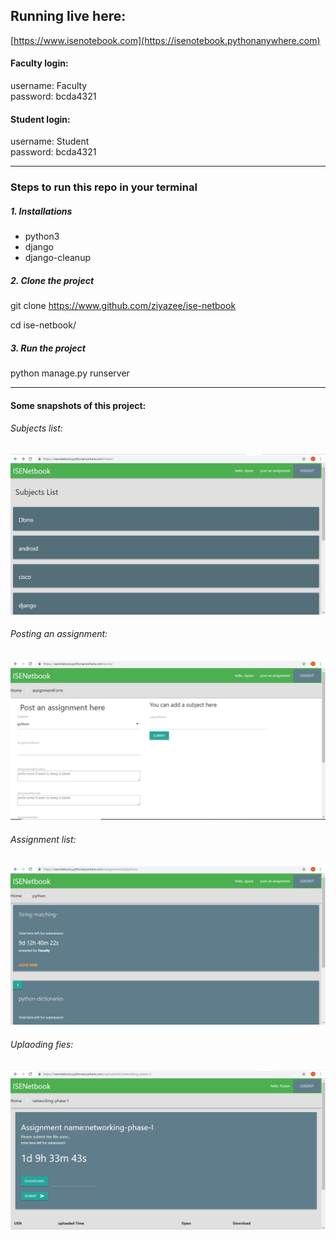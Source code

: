 ## Running live here:
[https://www.isenotebook.com](https://isenotebook.pythonanywhere.com)

#### Faculty login:
username: Faculty  
password: bcda4321

#### Student login:

username: Student  
password: bcda4321

___

### Steps to run this repo in your terminal

##### 1. Installations
* python3  
* django  
* django-cleanup


##### 2. Clone the project

git clone https://www.github.com/ziyazee/ise-netbook

cd ise-netbook/

##### 3. Run the project

python manage.py runserver

___

#### Some snapshots of this project:

###### Subjects list:

![Alt text](markdown_images/1.jpeg)

###### Posting an assignment:

![Alt text](markdown_images/2.jpeg)

###### Assignment list:

![Alt text](markdown_images/3.jpeg)

###### Uplaoding fies:

![Alt text](markdown_images/4.jpeg)
